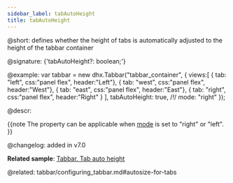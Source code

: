 ```yaml
---
sidebar_label: tabAutoHeight
title: tabAutoHeight
---          
```


@short: defines whether the height of tabs is automatically adjusted to the height of the tabbar container

@signature: {'tabAutoHeight?: boolean;'}

@example: 
var tabbar = new dhx.Tabbar("tabbar_container", {
    views:[
        { tab: "left", css:"panel flex", header:"Left"},
        { tab: "west", css:"panel flex", header:"West"},
        { tab: "east", css:"panel flex", header:"East"},
        { tab: "right", css:"panel flex", header:"Right" }
    ],
    tabAutoHeight: true, /*!*/
    mode: "right"
});



@descr:

{{note The property can be applicable when [mode](tabbar/api/tabbar_mode_config.md) is set to "right" or "left". }}

@changelog: added in v7.0

**Related sample**: [Tabbar. Tab auto height](https://snippet.dhtmlx.com/pqvycp1c)

@related: tabbar/configuring_tabbar.md#autosize-for-tabs